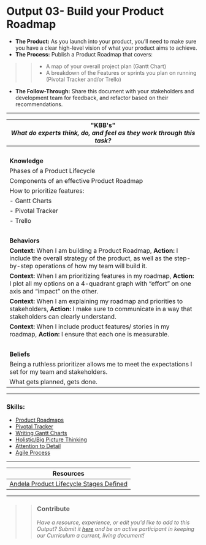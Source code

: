 # Output 03- Build your Product Roadmap

- **The Product:** As you launch into your product, you’ll need to make sure you have a clear high-level vision of what your product aims to achieve. <br>
- **The Process:** Publish a Product Roadmap that covers: 
>> * A map of your overall project plan (Gantt Chart)
>> * A breakdown of the Features or sprints you plan on running (Pivotal Tracker and/or Trello)
- **The Follow-Through:** Share this document with your stakeholders and development team for feedback, and refactor based on their recommendations.

----------------------------------------------------------------

| **"KBB's"** <br> _What do experts think, do, and feel as they work through this task?_|
|----------|
| </br>| 
| **Knowledge**	| 
| Phases of a Product Lifecycle	|  
| Components of an effective Product Roadmap| 
| How to prioritize features:	|
| - Gantt Charts |
| - Pivotal Tracker |
| - Trello |
| </br> | 
| **Behaviors** 	| 
|  **Context:** When I am building a Product Roadmap, **Action:** I include the overall strategy of the product, as well as the step-by-step operations of how my team will build it.  	|  
| **Context:** When I am prioritizing features in my roadmap, **Action:** I plot all my options on a 4-quadrant graph with “effort” on one axis and “impact” on the other.  	|
| **Context:** When I am explaining my roadmap and priorities to stakeholders, **Action:** I make sure to communicate in a way that stakeholders can clearly understand.  |  
| **Context:** When I include product features/ stories in my roadmap, **Action:** I ensure that each one is measurable. | 
| </br> | 
| **Beliefs**	| 
| Being a ruthless prioritizer allows me to meet the expectations I set for my team and stakeholders.  |  
| What gets planned, gets done.	|  


------
### Skills: 
* [Product Roadmaps](XX)
* [Pivotal Tracker](XX)
* [Writing Gantt Charts](XX)
* [Holistic/Big Picture Thinking](XX)
* [Attention to Detail](XX)
* [Agile Process](XX)

------


| Resources|       	
|----------|
| [Andela Product Lifecycle Stages Defined](https://docs.google.com/spreadsheets/d/1VtVKa-hQ3CN3neuTcu1J7VBa-eSfmix78_8k22VVKQU/edit#gid=321472658)|

---- 

>> ### Contribute
>> _Have a resource, experience, or edit you'd like to add to this Output? Submit it [here](https://docs.google.com/a/andela.com/forms/d/e/1FAIpQLSeiwit-7JW3UScG9ItDX9DUZZnlCwdpo7aWruahsPKNJ_6JOA/viewform?usp=sf_link) and be an active participant in keeping our Curriculum a current, living document!_

